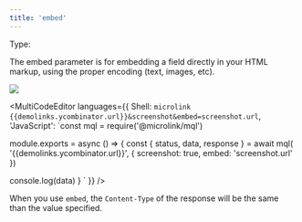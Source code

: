 ```yaml
---
title: 'embed'
--- 
```


Type: <Type children='<string>'/>

The embed parameter is for embedding a field directly in your HTML markup, using the proper encoding (text, images, etc).

![]({{demolinks.ycombinator.screenshot.url}})

<MultiCodeEditor languages={{
  Shell: `microlink {{demolinks.ycombinator.url}}&screenshot&embed=screenshot.url`,
  'JavaScript': `const mql = require('@microlink/mql')
 
module.exports = async () => {
  const { status, data, response } = await mql(
    '{{demolinks.ycombinator.url}}', { 
      screenshot: true, 
      embed: 'screenshot.url' 
  })
    
 console.log(data)
}
  `
  }} 
/>

<Figcaption children='You can use dot notation to reference a nested data field of the payload.' />

When you use `embed`, the `Content-Type` of the response will be the same than the value specified.
